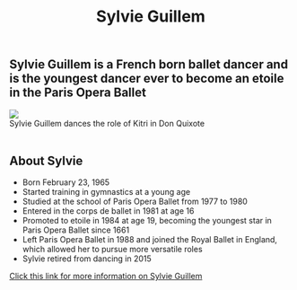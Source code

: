 <!DOCTYPE html>
<html lang="en">
<head>
    <meta charset="UTF-8">
    <meta name="viewport" content="width=device-width, initial-scale=1.0">
    <title>Sylvie Guillem</title>
    <link rel="stylesheet" href="style.css">
    <link rel="preconnect" href="https://fonts.gstatic.com">
<link href="https://fonts.googleapis.com/css2?family=Yusei+Magic&display=swap" rel="stylesheet">
</head>
<body>
    <header>
        <h1> Sylvie Guillem </h1>
    </header>
    <main id= "main">
      <h2> Sylvie Guillem is a French born ballet dancer and is the youngest dancer ever to become an etoile in the Paris Opera Ballet </h2>
          <div id= "img-div">
          <img-div id= "image">
            <img src = "https://static.guim.co.uk/sys-images/Guardian/Pix/pictures/2014/11/4/1415105374383/1ca97c1c-1736-44e5-b006-d11a77720fd3-1355x2040.jpeg"> 
            <br>
            <figcaption id="img-caption">
              Sylvie Guillem dances the role of Kitri in Don Quixote</figcaption>
            </br>
            </img-div>
          </div>
        <h2> About Sylvie </h2>
          <ul id= "tribute-info">
            <li> Born February 23, 1965 </li>
            <li> Started training in gymnastics at a young age </li>
            <li> Studied at the school of Paris Opera Ballet from 1977 to 1980 </li>
            <li> Entered in the corps de ballet in 1981 at age 16</li>
            <li> Promoted to etoile in 1984 at age 19, becoming the youngest star in Paris Opera Ballet since 1661 </li>
            <li> Left Paris Opera Ballet in 1988 and joined the Royal Ballet in England, which allowed her to pursue more versatile roles </li>
            <li> Sylvie retired from dancing in 2015</li>
          </ul>
      <a target="_blank"; id="tribute-link" href="https://www.britannica.com/biography/Sylvie-Guillem">Click this link for more information on Sylvie Guillem</a> 
        </main>
    
</body>
</html>
